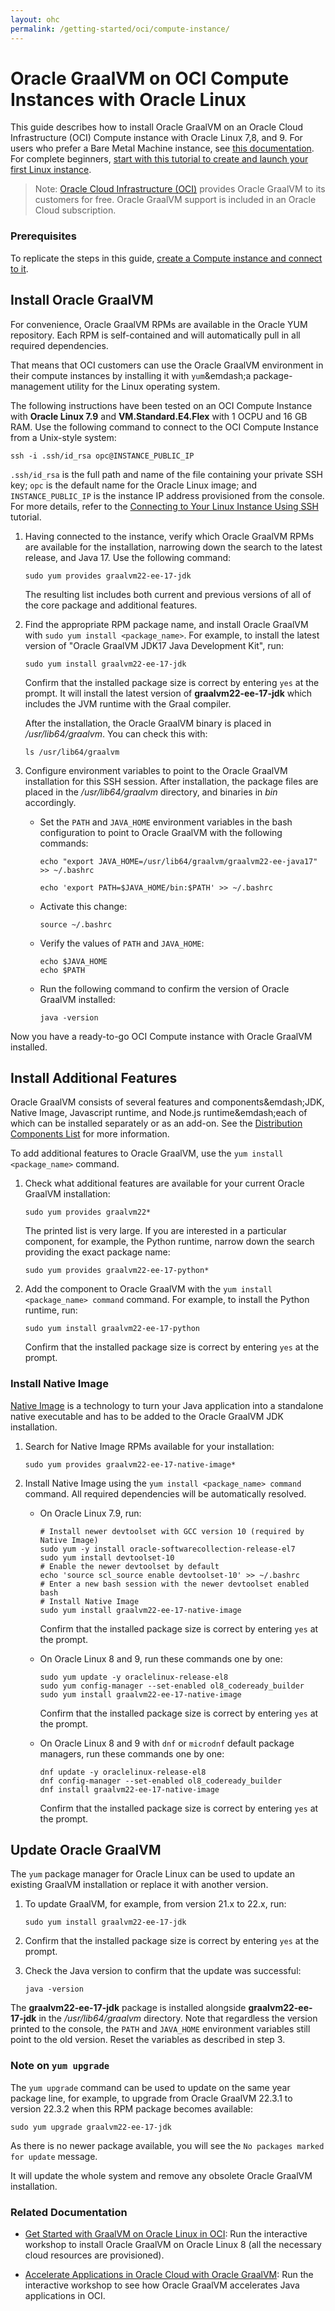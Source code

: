 ```yaml
---
layout: ohc
permalink: /getting-started/oci/compute-instance/
---
```


# Oracle GraalVM on OCI Compute Instances with Oracle Linux

This guide describes how to install Oracle GraalVM on an Oracle Cloud Infrastructure (OCI) Compute instance with Oracle Linux 7,8, and 9.
For users who prefer a Bare Metal Machine instance, see [this documentation](https://cloud.oracle.com/iaas/whitepapers/deploying_custom_os_images.pdf).
For complete beginners, [start with this tutorial to create and launch your first Linux instance](https://docs.cloud.oracle.com/iaas/Content/GSG/Reference/overviewworkflow.htm?tocpath=Getting%20Started%7CTutorial%20-%20Launching%20Your%20First%20Linux%20Instance%7C_____0).

> Note: [Oracle Cloud Infrastructure (OCI)](https://www.oracle.com/cloud) provides Oracle GraalVM to its customers for free. Oracle
GraalVM support is included in an Oracle Cloud subscription.

### Prerequisites

To replicate the steps in this guide, [create a Compute instance and connect to it](https://docs.cloud.oracle.com/iaas/Content/GSG/Reference/overviewworkflow.htm?tocpath=Getting%20Started%7CTutorial%20-%20Launching%20Your%20First%20Linux%20Instance%7C_____0).

## Install Oracle GraalVM

For convenience, Oracle GraalVM RPMs are available in the Oracle YUM repository. 
Each RPM is self-contained and will automatically pull in all required dependencies.

That means that OCI customers can use the Oracle GraalVM environment in their compute instances by installing it with `yum`&emdash;a package-management utility for the Linux operating system.

The following instructions have been tested on an OCI Compute Instance with **Oracle Linux 7.9** and **VM.Standard.E4.Flex** with 1 OCPU and 16 GB RAM.
Use the following command to connect to the OCI Compute Instance from a Unix-style system:

   ```shell
   ssh -i .ssh/id_rsa opc@INSTANCE_PUBLIC_IP
   ```

`.ssh/id_rsa` is the full path and name of the file containing your private SSH key; `opc` is the default name for the Oracle Linux image; and `INSTANCE_PUBLIC_IP` is the instance IP address provisioned from the console.
For more details, refer to the [Connecting to Your Linux Instance Using SSH](https://docs.cloud.oracle.com/iaas/Content/GSG/Tasks/testingconnection.htm) tutorial.

1. Having connected to the instance, verify which Oracle GraalVM RPMs are available for the installation, narrowing down the search to the latest release, and Java 17. Use the following command:

   ```shell
   sudo yum provides graalvm22-ee-17-jdk
   ```
   The resulting list includes both current and previous versions of all of the core package and additional features.

2. Find the appropriate RPM package name, and install Oracle GraalVM with `sudo yum install <package_name>`.
For example, to install the latest version of "Oracle GraalVM JDK17 Java Development Kit", run:

   ```shell
   sudo yum install graalvm22-ee-17-jdk
   ```
   Confirm that the installed package size is correct by entering `yes` at the prompt. 
   It will install the latest version of **graalvm22-ee-17-jdk** which includes the JVM runtime with the Graal compiler.

   After the installation, the Oracle GraalVM binary is placed in _/usr/lib64/graalvm_. You can check this with:

   ```shell
   ls /usr/lib64/graalvm
   ```

3. Configure environment variables to point to the Oracle GraalVM installation for this SSH session. After installation, the package files are placed in the _/usr/lib64/graalvm_ directory, and binaries in _bin_ accordingly.

   - Set the `PATH` and `JAVA_HOME` environment variables in the bash configuration to point to Oracle GraalVM with the following commands:

      ```shell
      echo "export JAVA_HOME=/usr/lib64/graalvm/graalvm22-ee-java17" >> ~/.bashrc
      ```
      
      ```shell
      echo 'export PATH=$JAVA_HOME/bin:$PATH' >> ~/.bashrc
      ```
   - Activate this change:

      ```shell
      source ~/.bashrc
      ```

   - Verify the values of `PATH` and `JAVA_HOME`:

      ```shell
      echo $JAVA_HOME
      echo $PATH
      ```
   - Run the following command to confirm the version of Oracle GraalVM installed:

      ```shell
      java -version
      ```

Now you have a ready-to-go OCI Compute instance with Oracle GraalVM installed.

## Install Additional Features

Oracle GraalVM consists of several features and components&emdash;JDK, Native Image, Javascript runtime, and Node.js runtime&emdash;each of which can be installed separately or as an add-on. 
See the [Distribution Components List](https://docs.oracle.com/en/graalvm/jdk/20/docs/support/#certified-platforms) for more information.

To add additional features to Oracle GraalVM, use the `yum install <package_name>` command. 

1. Check what additional features are available for your current Oracle GraalVM installation:

   ```shell
   sudo yum provides graalvm22*
   ```
   The printed list is very large. If you are interested in a particular component, for example, the Python runtime, narrow down the search providing the exact package name:

   ```shell
   sudo yum provides graalvm22-ee-17-python*
   ```

2. Add the component to Oracle GraalVM with the `yum install <package_name> command` command. For example, to install the Python runtime, run:

   ```shell
   sudo yum install graalvm22-ee-17-python
   ```
   Confirm that the installed package size is correct by entering `yes` at the prompt.

### Install Native Image

[Native Image](../../../reference-manual/native-image/README.md) is a technology to turn your Java application into a standalone native executable and has to be added to the Oracle GraalVM JDK installation.

1. Search for Native Image RPMs available for your installation: 

   ```shell
   sudo yum provides graalvm22-ee-17-native-image*
   ```
2. Install Native Image using the `yum install <package_name> command` command. All required dependencies will be automatically resolved.

   - On Oracle Linux 7.9, run:
      ```shell
      # Install newer devtoolset with GCC version 10 (required by Native Image)
      sudo yum -y install oracle-softwarecollection-release-el7
      sudo yum install devtoolset-10
      # Enable the newer devtoolset by default
      echo 'source scl_source enable devtoolset-10' >> ~/.bashrc
      # Enter a new bash session with the newer devtoolset enabled
      bash
      # Install Native Image
      sudo yum install graalvm22-ee-17-native-image
      ```
      Confirm that the installed package size is correct by entering `yes` at the prompt.

   - On Oracle Linux 8 and 9, run these commands one by one:
      ```shell
      sudo yum update -y oraclelinux-release-el8
      sudo yum config-manager --set-enabled ol8_codeready_builder
      sudo yum install graalvm22-ee-17-native-image
      ```
      Confirm that the installed package size is correct by entering `yes` at the prompt.
      
   - On Oracle Linux 8 and 9 with `dnf` or `microdnf` default package managers, run these commands one by one:
      ```shell
      dnf update -y oraclelinux-release-el8
      dnf config-manager --set-enabled ol8_codeready_builder
      dnf install graalvm22-ee-17-native-image
      ```
      Confirm that the installed package size is correct by entering `yes` at the prompt.

## Update Oracle GraalVM

The `yum` package manager for Oracle Linux can be used to update an existing GraalVM installation or replace it with another version. 

1. To update GraalVM, for example, from version 21.x to 22.x, run:

   ```shell
   sudo yum install graalvm22-ee-17-jdk
   ```

2. Confirm that the installed package size is correct by entering `yes` at the prompt.
3. Check the Java version to confirm that the update was successful:

   ```shell
   java -version
   ```

The **graalvm22-ee-17-jdk** package is installed alongside **graalvm22-ee-17-jdk** in the _/usr/lib64/graalvm_ directory. Note that regardless the version printed to the console, the `PATH` and `JAVA_HOME` environment variables still point to the old version. Reset the variables as described in step 3.

### Note on `yum upgrade`

The `yum upgrade` command can be used to update on the same year package line, for example, to upgrade from Oracle GraalVM 22.3.1 to version 22.3.2 when this RPM package becomes available:

   ```shell
   sudo yum upgrade graalvm22-ee-17-jdk
   ```
   As there is no newer package available, you will see the `No packages marked for update` message.

It will update the whole system and remove any obsolete Oracle GraalVM installation.

### Related Documentation

- [Get Started with GraalVM on Oracle Linux in OCI](https://luna.oracle.com/lab/3b0dcf97-22d0-489b-a049-5d269199fa00): Run the interactive workshop to install Oracle GraalVM on Oracle Linux 8 (all the necessary cloud resources are provisioned).

- [Accelerate Applications in Oracle Cloud with Oracle GraalVM](https://luna.oracle.com/lab/d502417b-df66-45be-9fed-a3ac8e3f09b1): Run the interactive workshop to see how Oracle GraalVM accelerates Java applications in OCI.